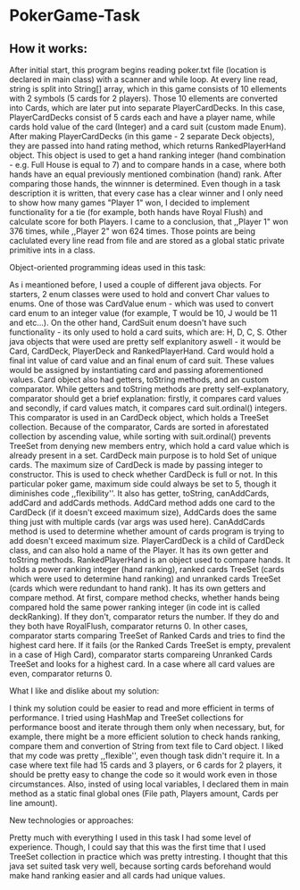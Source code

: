 # PokerGame-Task

## How it works:

After initial start, this program begins reading poker.txt file (location is declared in main class) with a scanner and while loop. At every line read, string is split into String[] array, which in this game consists of 10 ellements with 2 symbols (5 cards for 2 players). Those 10 ellements are converted into Cards, which are later put into separate PlayerCardDecks. In this case, PlayerCardDecks consist of 5 cards each and have a player name, while cards hold value of the card (Integer) and a card suit (custom made Enum). After making PlayerCardDecks (in this game - 2 separate Deck objects), they are passed into hand rating method, which returns RankedPlayerHand object. This object is used to get a hand ranking integer (hand combination - e.g. Full House is equal to 7) and to compare hands in a case, where both hands have an equal previously mentioned combination (hand) rank. After comparing those hands, the winnner is determined. Even though in a task description it is written, that every case has a clear winner and I only need to show how many games "Player 1" won, I decided to implement functionality for a tie (for example, both hands have Royal Flush) and calculate score for both Players. I came to a conclusion, that ,,Player 1" won 376 times, while ,,Player 2" won 624 times. Those points are being caclulated every line read from file and are stored as a global static private primitive ints in a class.


Object-oriented programming ideas used in this task:

As i meantioned before, I used a couple of different java objects. For starters, 2 enum classes were used to hold and convert Char values to enums.
One of those was CardValue enum - which was used to convert card enum to an integer value (for example, T would be 10, J would be 11 and etc...). On the other hand, CardSuit enum doesn't have such functionality - its only used to hold a card suits, which are: H, D, C, S.
Other java objects that were used are pretty self explanitory aswell - it would be Card, CardDeck, PlayerDeck and RankedPlayerHand. 
Card would hold a final int value of card value and an final enum of card suit. These values would be assigned by instantiating card and passing aforementioned values. Card object also had getters, toString methods, and an custom comparator. While getters and toString methods are pretty self-explanatory, comparator should get a brief explanation: firstly, it compares card values and secondly, if card values match, it compares card suit.ordinal() integers. This comparator is used in an CardDeck object, which holds a TreeSet<Card> collection. Because of the comparator, Cards are sorted in aforestated collection by ascending value, while sorting with suit.ordinal() prevents TreeSet from denying new members entry, which hold a card value which is already present in a set.
CardDeck main purpose is to hold Set of unique cards. The maximum size of CardDeck is made by passing integer to constructor. This is used to check whether CardDeck is full or not. In this particular poker game, maximum side could always be set to 5, though it diminishes code ,,flexibility''. It also has getter, toString, canAddCards, addCard and addCards methods. AddCard method adds one card to the CardDeck (if it doesn't exceed maximum size), AddCards does the same thing just with multiple cards (var args was used here). CanAddCards method is used to determine whether amount of cards program is trying to add doesn't exceed maximum size.
PlayerCardDeck is a child of CardDeck class, and can also hold a name of the Player. It has its own getter and toString methods.
RankedPlayerHand is an object used to compare hands. It holds a power ranking integer (hand ranking), ranked cards TreeSet (cards which were used to determine hand ranking) and unranked cards TreeSet (cards which were redundant to hand rank). It has its own getters and compare method. At first, compare method checks, whether hands being compared hold the same power ranking integer (in code int is called deckRanking). If they don't, comparator returs the number. If they do and they both have RoyalFlush, comparator returns 0. In other cases, comparator starts comparing TreeSet of Ranked Cards and tries to find the highest card here. If it fails (or the Ranked Cards TreeSet is empty, prevalent in a case of High Card), comparator starts compareing Unranked Cards TreeSet and looks for a highest card. In a case where all card values are even, comparator returns 0.

  
What I like and dislike about my solution:

I think my solution could be easier to read and more efficient in terms of performance. I tried using HashMap and TreeSet collections for performance boost and iterate through them only when necessary, but, for example, there might be a more efficient solution to check hands ranking, compare them and convertion of String from text file to Card object.
I liked that my code was pretty ,,flexible'', even though task didn't require it. In a case where text file had 15 cards and 3 players, or 6 cards for 2 players, it should be pretty easy to change the code so it would work even in those circumstances. Also, insted of using local variables, I declared them in main method as a static final global ones (File path, Players amount, Cards per line amount).

  
New technologies or approaches:

Pretty much with everything I used in this task I had some level of experience. Though, I could say that this was the first time that I used TreeSet collection in practice which was pretty intresting. I thought that this java set suited task very well, because sorting cards beforehand would make hand ranking easier and all cards had unique values.
